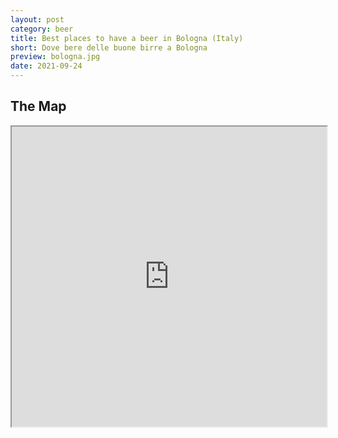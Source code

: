 ```yaml
---
layout: post
category: beer
title: Best places to have a beer in Bologna (Italy)
short: Dove bere delle buone birre a Bologna
preview: bologna.jpg
date: 2021-09-24
---
```


## The Map

<iframe src="https://www.google.com/maps/d/u/0/embed?mid=1u8LFenkoIRwgoj32Sj4En02kEzu6GuGs" style="width:100%" height="480"></iframe>